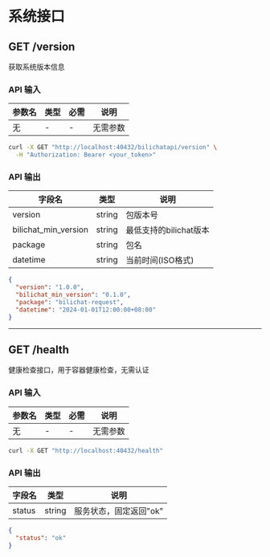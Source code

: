 # 系统接口

## GET /version

获取系统版本信息

### API 输入

| 参数名 | 类型 | 必需 | 说明 |
|--------|------|------|------|
| 无 | - | - | 无需参数 |

```bash
curl -X GET "http://localhost:40432/bilichatapi/version" \
  -H "Authorization: Bearer <your_token>"
```

### API 输出

| 字段名 | 类型 | 说明 |
|--------|------|------|
| version | string | 包版本号 |
| bilichat_min_version | string | 最低支持的bilichat版本 |
| package | string | 包名 |
| datetime | string | 当前时间(ISO格式) |

```json
{
  "version": "1.0.0",
  "bilichat_min_version": "0.1.0",
  "package": "bilichat-request",
  "datetime": "2024-01-01T12:00:00+08:00"
}
```

---

## GET /health

健康检查接口，用于容器健康检查，无需认证

### API 输入

| 参数名 | 类型 | 必需 | 说明 |
|--------|------|------|------|
| 无 | - | - | 无需参数 |

```bash
curl -X GET "http://localhost:40432/health"
```

### API 输出

| 字段名 | 类型 | 说明 |
|--------|------|------|
| status | string | 服务状态，固定返回"ok" |

```json
{
  "status": "ok"
}
```

